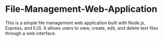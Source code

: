 # File-Management-Web-Application
This is a simple file management web application built with Node.js, Express, and EJS. It allows users to view, create, edit, and delete text files through a web interface.
